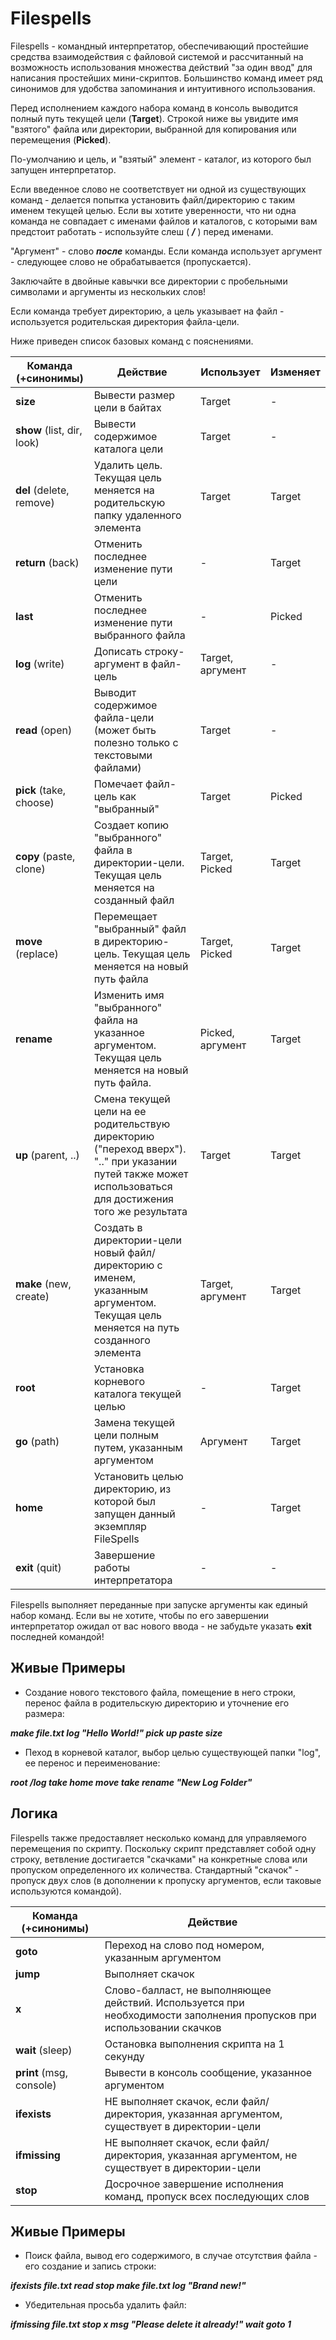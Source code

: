 # Filespells
Filespells - командный интерпретатор, обеспечивающий простейшие средства взаимодействия с файловой системой и рассчитанный на возможность использования множества действий "за один ввод" для написания простейших мини-скриптов. Большинство команд имеет ряд синонимов для удобства запоминания и интуитивного использования.

Перед исполнением каждого набора команд в консоль выводится полный путь текущей цели (**Target**).
Строкой ниже вы увидите имя "взятого" файла или директории, выбранной для копирования или перемещения (**Picked**).

По-умолчанию и цель, и "взятый" элемент - каталог, из которого был запущен интерпретатор.

Если введенное слово не соответствует ни одной из существующих команд - делается попытка установить файл/директорию с таким именем текущей целью. Если вы хотите уверенности, что ни одна команда не совпадает с именами файлов и каталогов, с которыми вам предстоит работать - используйте слеш ( ***/*** ) перед именами.

"Аргумент" - слово ***после*** команды. Если команда использует аргумент - следующее слово не обрабатывается (пропускается).

Заключайте в двойные кавычки все директории с пробельными символами и аргументы из нескольких слов!

Если команда требует директорию, а цель указывает на файл - используется родительская директория файла-цели.

Ниже приведен список базовых команд с пояснениями.

Команда (+синонимы)      |                        Действие                    |    Использует     |  Изменяет
-------------------------|----------------------------------------------------|-------------------|-----------
**size**                 | Вывести размер цели в байтах                       | Target            | -
**show** (list, dir, look) | Вывести содержимое каталога цели                   | Target            | -
**del** (delete, remove) | Удалить цель. Текущая цель меняется на родительскую папку удаленного элемента | Target   | Target
**return** (back)        | Отменить последнее изменение пути цели             | -                 | Target
**last**                 | Отменить последнее изменение пути выбранного файла | -                 | Picked
**log** (write)          | Дописать строку-аргумент в файл-цель                        | Target, аргумент  | -
**read** (open)          | Выводит содержимое файла-цели (может быть полезно только с текстовыми файлами) | Target | -
**pick** (take, choose)  | Помечает файл-цель как "выбранный"                 | Target            | Picked
**copy** (paste, clone)  | Создает копию "выбранного" файла в директории-цели. Текущая цель меняется на созданный файл | Target, Picked            | Target
**move** (replace)       | Перемещает "выбранный" файл в директорию-цель. Текущая цель меняется на новый путь файла | Target, Picked            | Target
**rename**               | Изменить имя "выбранного" файла на указанное аргументом. Текущая цель меняется на новый путь файла. | Picked, аргумент | Target
**up** (parent, ..)      | Смена текущей цели на ее родительствую директорию ("переход вверх"). ".." при указании путей также может использоваться для достижения того же результата | Target         | Target
**make** (new, create)   | Создать в директории-цели новый файл/директорию с именем, указанным аргументом. Текущая цель меняется на путь созданного элемента | Target, аргумент | Target
**root**                 | Установка корневого каталога текущей целью | -            | Target
**go** (path)      | Замена текущей цели полным путем, указанным аргументом | Аргумент | Target
**home**       | Установить целью директорию, из которой был запущен данный экземпляр FileSpells | -   | Target
**exit** (quit)          | Завершение работы интерпретатора | -            | -

Filespells выполняет переданные при запуске аргументы как единый набор команд. Если вы не хотите, чтобы по его завершении интерпретатор ожидал от вас нового ввода - не забудьте указать **exit** последней командой!

## Живые Примеры

 - Создание нового текстового файла, помещение в него строки, перенос файла в родительскую директорию и уточнение его размера:

***make file.txt log "Hello World!" pick up paste size***

 - Пеход в корневой каталог, выбор целью существующей папки "log", ее перенос и переименование:

***root /log take home move take rename "New Log Folder"***

## Логика

Filespells также предоставляет несколько команд для управляемого перемещения по скрипту. Поскольку скрипт представляет собой одну строку, ветвление достигается "скачками" на конкретные слова или пропуском определенного их количества. Стандартный "скачок" - пропуск двух слов (в дополнении к пропуску аргументов, если таковые используются командой).

Команда (+синонимы)      |                        Действие                    
-------------------------|----------------------------------------------------
**goto**                 | Переход на слово под номером, указанным аргументом
**jump**                 | Выполняет скачок
**x**                    | Слово-балласт, не выполняющее действий. Используется при необходимости заполнения пропусков при использовании скачков
**wait** (sleep)         | Остановка выполнения скрипта на 1 секунду
**print** (msg, console) | Вывести в консоль сообщение, указанное аргументом
**ifexists**             | НЕ выполняет скачок, если файл/директория, указанная аргументом, существует в директории-цели
**ifmissing**            | НЕ выполняет скачок, если файл/директория, указанная аргументом, не существует в директории-цели
**stop**                 | Досрочное завершение исполнения команд, пропуск всех последующих слов

## Живые Примеры

 - Поиск файла, вывод его содержимого, в случае отсутствия файла - его создание и запись строки:
 
 ***ifexists file.txt read stop make file.txt log "Brand new!"***
 
 - Убедительная просьба удалить файл:
 
 ***ifmissing file.txt stop x msg "Please delete it already!" wait goto 1***
